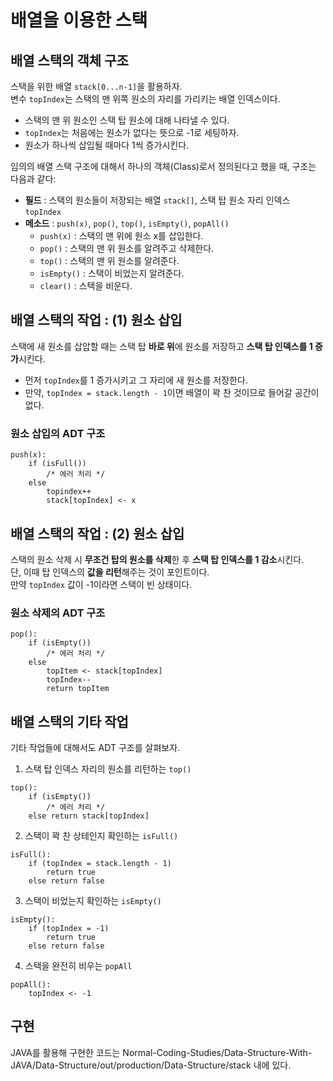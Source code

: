 # 배열을 이용한 스택
## 배열 스택의 객체 구조
스택을 위한 배열 `stack[0...n-1]`을 활용하자.   
변수 `topIndex`는 스택의 맨 위쪽 원소의 자리를 가리키는 배열 인덱스이다.   
- 스택의 맨 위 원소인 스택 탑 원소에 대해 나타낼 수 있다.   
- `topIndex`는 처음에는 원소가 없다는 뜻으로 -1로 세팅하자.
- 원소가 하나씩 삽입될 때마다 1씩 증가시킨다.

임의의 배열 스택 구조에 대해서 하나의 객체(Class)로서 정의된다고 했을 때, 구조는 다음과 같다:
- **필드** : 스택의 원소들이 저장되는 배열 `stack[]`, 스택 탑 원소 자리 인덱스 `topIndex`
- **메소드** : `push(x)`, `pop()`, `top()`, `isEmpty()`, `popAll()`
  - `push(x)` : 스택의 맨 위에 원소 x를 삽입한다.
  - `pop()` : 스택의 맨 위 원소를 알려주고 삭제한다.
  - `top()` : 스택의 맨 위 원소를 알려준다.
  - `isEmpty()` : 스택이 비었는지 알려준다.
  - `clear()` : 스택을 비운다.

## 배열 스택의 작업 : (1) 원소 삽입
스택에 새 원소를 삽압할 때는 스택 탑 **바로 위**&ZeroWidthSpace;에 원소를 저장하고 **스택 탑 인덱스를 1 증가**&ZeroWidthSpace;시킨다.
- 먼저 `topIndex`를 1 증가시키고 그 자리에 새 원소를 저장한다.
- 만약, `topIndex = stack.length - 1`이면 배열이 꽉 찬 것이므로 들어갈 공간이 없다.

### 원소 삽입의 ADT 구조
```
push(x):
    if (isFull())
        /* 에러 처리 */
    else
        topindex++
        stack[topIndex] <- x
```

## 배열 스택의 작업 : (2) 원소 삽입
스택의 원소 삭제 시 **무조건 탑의 원소를 삭제**&ZeroWidthSpace;한 후 **스택 탑 인덱스를 1 감소**&ZeroWidthSpace;시킨다.  
단, 이때 탑 인덱스의 **값을 리턴**&ZeroWidthSpace;해주는 것이 포인트이다.  
만약 `topIndex` 값이 -1이라면 스택이 빈 상태이다.  

### 원소 삭제의 ADT 구조
```
pop():
    if (isEmpty())
        /* 에러 처리 */
    else
        topItem <- stack[topIndex]
        topIndex--
        return topItem
```

## 배열 스택의 기타 작업
기타 작업들에 대해서도 ADT 구조를 살펴보자.

1. 스택 탑 인덱스 자리의 원소를 리턴하는 `top()`
```
top():
    if (isEmpty())
        /* 에러 처리 */
    else return stack[topIndex]
```

2. 스택이 꽉 찬 상테인지 확인하는 `isFull()`
```
isFull():
    if (topIndex = stack.length - 1)
        return true
    else return false
```

3. 스택이 비었는지 확인하는 `isEmpty()`
```
isEmpty():
    if (topIndex = -1)
        return true
    else return false
```

4. 스택을 완전히 비우는 `popAll`
```
popAll():
    topIndex <- -1
```

## 구현
JAVA를 활용해 구현한 코드는 Normal-Coding-Studies/Data-Structure-With-JAVA/Data-Structure/out/production/Data-Structure/stack 내에 있다.